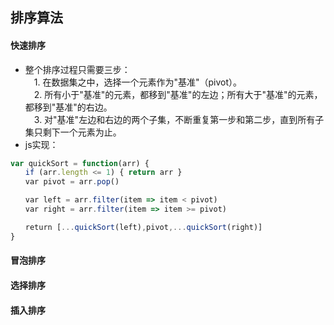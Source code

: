## 排序算法
#### 快速排序
- 整个排序过程只需要三步：  
　1. 在数据集之中，选择一个元素作为"基准"（pivot）。  
　2. 所有小于"基准"的元素，都移到"基准"的左边；所有大于"基准"的元素，都移到"基准"的右边。  
　3. 对"基准"左边和右边的两个子集，不断重复第一步和第二步，直到所有子集只剩下一个元素为止。  
- js实现：
```js
var quickSort = function(arr) {
　　if (arr.length <= 1) { return arr }
　　var pivot = arr.pop()

　　var left = arr.filter(item => item < pivot)
　　var right = arr.filter(item => item >= pivot)

　　return [...quickSort(left),pivot,...quickSort(right)]
}
```
#### 冒泡排序

#### 选择排序

#### 插入排序


